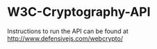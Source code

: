 W3C-Cryptography-API
====================
Instructions to run the API can be found at http://www.defensivejs.com/webcrypto/
